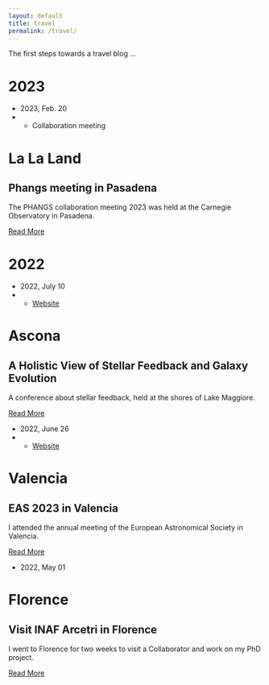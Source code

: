 ```yaml
---
layout: default
title: travel
permalink: /travel/
---
```


The first steps towards a travel blog ...

# 2023

<div class="blog-card alt">
<div class="meta">
    <div class="photo" style="background-image: url(/assets/img/la.jpg)"></div>
    <ul class="details">
    <li class="date">2023, Feb. 20</li>
    <li class="tags">
        <ul>
        <li>Collaboration meeting</li>
        </ul>
    </li>
    </ul>
</div>
<div class="description">
    <h1>La La Land</h1>
    <h2>Phangs meeting in Pasadena</h2>
    <p>The PHANGS collaboration meeting 2023 was held at the Carnegie Observatory in Pasadena.</p>
    <p class="read-more">
    <a href="/travel/la">Read More</a>
    </p>
</div>
</div>


# 2022

<div class="blog-card">
<div class="meta">
    <div class="photo" style="background-image: url(/assets/img/ascona.jpg)"></div>
    <ul class="details">
    <li class="date">2022, July 10</li>
    <li class="tags">
        <ul>
        <li><a href="http://astro.dur.ac.uk/ascona/">Website</a></li>
        </ul>
    </li>
    </ul>
</div>
<div class="description">
    <h1>Ascona</h1>
    <h2>A Holistic View of Stellar Feedback and Galaxy Evolution</h2>
    <p>A conference about stellar feedback, held at the shores of Lake Maggiore.</p>
    <p class="read-more">
    <a href="/travel/ascona">Read More</a>
    </p>
</div>
</div>

<div class="blog-card alt">
<div class="meta">
    <div class="photo" style="background-image: url(/assets/img/valencia.jpg)"></div>
    <ul class="details">
    <li class="date">2022, June 26</li>
    <li class="tags">
        <ul>
        <li><a href="https://eas.unige.ch/EAS2022/">Website</a></li>
        </ul>
    </li>
    </ul>
</div>
<div class="description">
    <h1>Valencia</h1>
    <h2>EAS 2023 in Valencia</h2>
    <p>I attended the annual meeting of the European Astronomical Society in Valencia.</p>
    <p class="read-more">
    <a href="/travel/valencia">Read More</a>
    </p>
</div>
</div>

<div class="blog-card">
<div class="meta">
    <div class="photo" style="background-image: url(/assets/img/florence.jpg)"></div>
    <ul class="details">
    <li class="date">2022, May 01</li>
    </ul>
</div>
<div class="description">
    <h1>Florence</h1>
    <h2>Visit INAF Arcetri in Florence</h2>
    <p>I went to Florence for two weeks to visit a Collaborator and work on my PhD project.</p>
    <p class="read-more">
    <a href="/travel/florence">Read More</a>
    </p>
</div>
</div>


